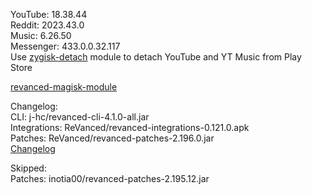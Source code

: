 YouTube: 18.38.44  
Reddit: 2023.43.0  
Music: 6.26.50  
Messenger: 433.0.0.32.117  
Use [zygisk-detach](https://github.com/j-hc/zygisk-detach) module to detach YouTube and YT Music from Play Store  

[revanced-magisk-module](https://github.com/j-hc/revanced-magisk-module)  

Changelog:  
CLI: j-hc/revanced-cli-4.1.0-all.jar  
Integrations: ReVanced/revanced-integrations-0.121.0.apk  
Patches: ReVanced/revanced-patches-2.196.0.jar  
[Changelog](https://github.com/ReVanced/revanced-patches/releases/tag/v2.196.0)  

Skipped:  
Patches: inotia00/revanced-patches-2.195.12.jar    

